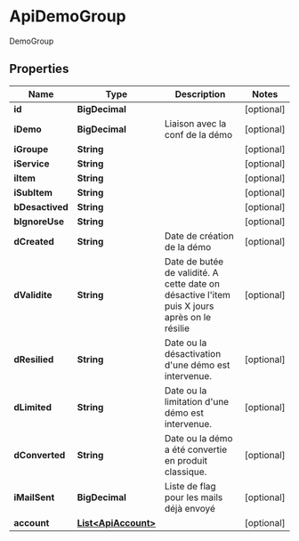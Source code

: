

# ApiDemoGroup

DemoGroup

## Properties

| Name | Type | Description | Notes |
|------------ | ------------- | ------------- | -------------|
|**id** | **BigDecimal** |  |  [optional] |
|**iDemo** | **BigDecimal** | Liaison avec la conf de la démo |  [optional] |
|**iGroupe** | **String** |  |  [optional] |
|**iService** | **String** |  |  [optional] |
|**iItem** | **String** |  |  [optional] |
|**iSubItem** | **String** |  |  [optional] |
|**bDesactived** | **String** |  |  [optional] |
|**bIgnoreUse** | **String** |  |  [optional] |
|**dCreated** | **String** | Date de création de la démo |  [optional] |
|**dValidite** | **String** | Date de butée de validité. A cette date on désactive l&#39;item puis X jours après on le résilie |  [optional] |
|**dResilied** | **String** | Date ou la désactivation d&#39;une démo est intervenue. |  [optional] |
|**dLimited** | **String** | Date ou la limitation d&#39;une démo est intervenue. |  [optional] |
|**dConverted** | **String** | Date ou la démo a été convertie en produit classique. |  [optional] |
|**iMailSent** | **BigDecimal** | Liste de flag pour les mails déjà envoyé |  [optional] |
|**account** | [**List&lt;ApiAccount&gt;**](ApiAccount.md) |  |  [optional] |



